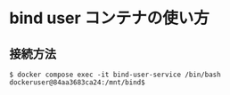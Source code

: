 # bind user コンテナの使い方

## 接続方法

```console
$ docker compose exec -it bind-user-service /bin/bash
dockeruser@84aa3683ca24:/mnt/bind$ 
```

